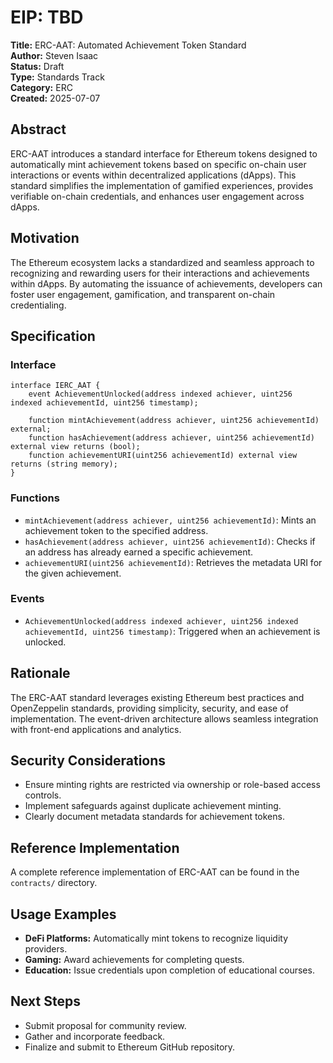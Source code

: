 # EIP: TBD
**Title:** ERC-AAT: Automated Achievement Token Standard  
**Author:** Steven Isaac  
**Status:** Draft  
**Type:** Standards Track  
**Category:** ERC  
**Created:** 2025-07-07  

## Abstract

ERC-AAT introduces a standard interface for Ethereum tokens designed to automatically mint achievement tokens based on specific on-chain user interactions or events within decentralized applications (dApps). This standard simplifies the implementation of gamified experiences, provides verifiable on-chain credentials, and enhances user engagement across dApps.

## Motivation

The Ethereum ecosystem lacks a standardized and seamless approach to recognizing and rewarding users for their interactions and achievements within dApps. By automating the issuance of achievements, developers can foster user engagement, gamification, and transparent on-chain credentialing.

## Specification

### Interface

```solidity
interface IERC_AAT {
    event AchievementUnlocked(address indexed achiever, uint256 indexed achievementId, uint256 timestamp);

    function mintAchievement(address achiever, uint256 achievementId) external;
    function hasAchievement(address achiever, uint256 achievementId) external view returns (bool);
    function achievementURI(uint256 achievementId) external view returns (string memory);
}
```

### Functions

* `mintAchievement(address achiever, uint256 achievementId)`: Mints an achievement token to the specified address.
* `hasAchievement(address achiever, uint256 achievementId)`: Checks if an address has already earned a specific achievement.
* `achievementURI(uint256 achievementId)`: Retrieves the metadata URI for the given achievement.

### Events

* `AchievementUnlocked(address indexed achiever, uint256 indexed achievementId, uint256 timestamp)`: Triggered when an achievement is unlocked.

## Rationale

The ERC-AAT standard leverages existing Ethereum best practices and OpenZeppelin standards, providing simplicity, security, and ease of implementation. The event-driven architecture allows seamless integration with front-end applications and analytics.

## Security Considerations

* Ensure minting rights are restricted via ownership or role-based access controls.
* Implement safeguards against duplicate achievement minting.
* Clearly document metadata standards for achievement tokens.

## Reference Implementation

A complete reference implementation of ERC-AAT can be found in the `contracts/` directory.

## Usage Examples

* **DeFi Platforms:** Automatically mint tokens to recognize liquidity providers.
* **Gaming:** Award achievements for completing quests.
* **Education:** Issue credentials upon completion of educational courses.

## Next Steps

* Submit proposal for community review.
* Gather and incorporate feedback.
* Finalize and submit to Ethereum GitHub repository. 